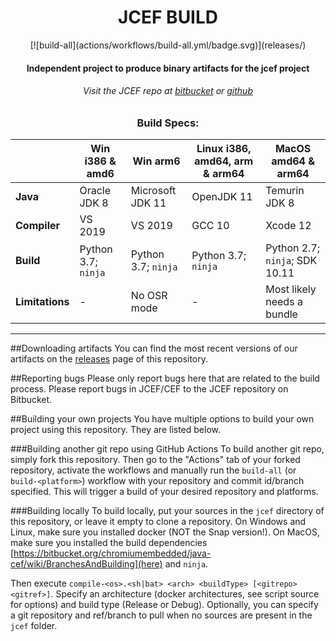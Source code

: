 <div id="title" align="center">
<h1>JCEF BUILD</h1>
[![build-all](actions/workflows/build-all.yml/badge.svg)](releases/)

<h4>Independent project to produce binary artifacts for the jcef project</h4>
<h6>Visit the JCEF repo at <a href="https://bitbucket.org/chromiumembedded/java-cef/src/master/">bitbucket</a> or <a href="https://github.com/chromiumembedded/java-cef">github</a> </h6>

### Build Specs:

|               |Win i386 & amd6    |Win arm6           |Linux i386, amd64, arm & arm64|MacOS amd64 & arm64           |
|---------------|-------------------|-------------------|------------------------------|------------------------------|
|**Java**       |Oracle JDK 8       |Microsoft JDK 11   |OpenJDK 11                    |Temurin JDK 8                 |
|**Compiler**   |VS 2019            |VS 2019            |GCC 10                        |Xcode 12                      |
|**Build**      |Python 3.7; `ninja`|Python 3.7; `ninja`|Python 3.7; `ninja`           |Python 2.7; `ninja`; SDK 10.11|
|**Limitations**|-                  |No OSR mode        |-                             |Most likely needs a bundle    |

</div>

---

##Downloading artifacts
You can find the most recent versions of our artifacts on the [releases](releases/) page of this repository.

##Reporting bugs
Please only report bugs here that are related to the build process.
Please report bugs in JCEF/CEF to the JCEF repository on Bitbucket.

##Building your own projects
You have multiple options to build your own project using this repository. They are listed below.

###Building another git repo using GitHub Actions
To build another git repo, simply fork this repository. Then go to the "Actions" tab of your forked repository,
activate the workflows and manually run the `build-all` (or `build-<platform>`) workflow with your repository and commit id/branch specified.
This will trigger a build of your desired repository and platforms.

###Building locally
To build locally, put your sources in the `jcef` directory of this repository, or leave it empty to clone a repository.
On Windows and Linux, make sure you installed docker (NOT the Snap version!).
On MacOS, make sure you installed the build dependencies [https://bitbucket.org/chromiumembedded/java-cef/wiki/BranchesAndBuilding](here) and `ninja`.

Then execute `compile-<os>.<sh|bat> <arch> <buildType> [<gitrepo> <gitref>]`.
Specify an architecture (docker architectures, see script source for options) and build type (Release or Debug).
Optionally, you can specify a git repository and ref/branch to pull when no sources are present in the `jcef` folder.
